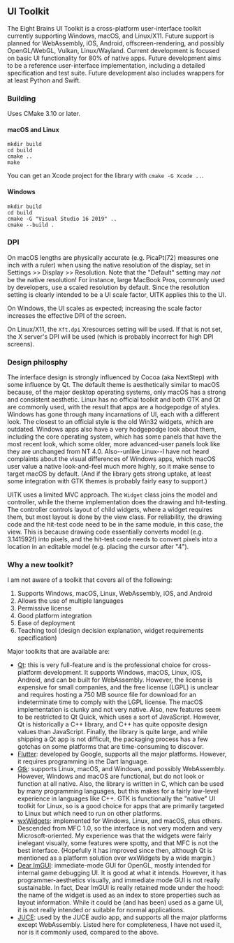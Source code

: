 UI Toolkit
----------
The Eight Brains UI Toolkit is a cross-platform user-interface toolkit currently supporting Windows, macOS, and Linux/X11. Future support is planned for WebAssembly, iOS, Android, offscreen-rendering, and possibly OpenGL/WebGL, Vulkan, Linux/Wayland. Current development is focused on basic UI functionality for 80% of native apps. Future development aims to be a reference user-interface implementation, including a detailed specification and test suite. Future development also includes wrappers for at least Python and Swift.

### Building

Uses CMake 3.10 or later.

#### macOS and Linux
```
mkdir build
cd build
cmake ..
make
```
You can get an Xcode project for the library with `cmake -G Xcode ..`.

#### Windows
```
mkdir build
cd build
cmake -G "Visual Studio 16 2019" ..
cmake --build .
```

### DPI
On macOS lengths are physically accurate (e.g. PicaPt(72) measures one inch with a ruler) when using the native resolution of the display, set in Settings >> Display >> Resolution. Note that the "Default" setting may _not_ be the native resolution! For instance, large MacBook Pros, commonly used by developers, use a scaled resolution by default. Since the resolution setting is clearly intended to be a UI scale factor, UITK applies this to the UI.

On Windows, the UI scales as expected; increasing the scale factor increases the effective DPI of the screen.

On Linux/X11, the `Xft.dpi` Xresources setting will be used. If that is not set, the X server's DPI will be used (which is probably incorrect for high DPI screens).

### Design philosphy
The interface design is strongly influenced by Cocoa (aka NextStep) with some influence by Qt. The default theme is aesthetically similar to macOS because, of the major desktop operating systems, only macOS has a strong and consistent aesthetic. Linux has no official toolkit and both GTK and Qt are commonly used, with the result that apps are a hodgepodge of styles. Windows has gone through many incarnations of UI, each with a different look. The closest to an official style is the old Win32 widgets, which are outdated. Windows apps also have a very hodgepodge look about them, including the core operating system, which has some panels that have the most recent look, which some older, more advanced-user panels look like they are unchanged from NT 4.0. Also--unlike Linux--I have not heard complaints about the visual differences of Windows apps, which macOS user value a native look-and-feel much more highly, so it make sense to target macOS by default. (And if the library gets strong uptake, at least some integration with GTK themes is probably fairly easy to support.)

UITK uses a limited MVC approach. The `Widget` class joins the model and controller, while the theme implementation does the drawing and hit-testing. The controller controls layout of child widgets, where a widget requires them, but most layout is done by the view class. For reliability, the drawing code and the hit-test code need to be in the same module, in this case, the view. This is because drawing code essentially converts model (e.g. 3.141592f) into pixels, and the hit-test code needs to convert pixels into a location in an editable model (e.g. placing the cursor after "4").


### Why a new toolkit?
I am not aware of a toolkit that covers all of the following:

1. Supports Windows, macOS, Linux, WebAssembly, iOS, and Android
2. Allows the use of multiple languages
3. Permissive license
4. Good platform integration
5. Ease of deployment
6. Teaching tool (design decision explanation, widget requirements specification)

Major toolkits that are available are:

* [Qt](https://www.qt.io/): this is very full-feature and is the professional choice for cross-platform development. It supports Windows, macOS, Linux, iOS, Android, and can be built for WebAssembly. However, the license is expensive for small companies, and the free license (LGPL) is unclear and requires hosting a 750 MB source file for download for an indeterminate time to comply with the LGPL license. The macOS implementation is clunky and not very native. Also, new features seem to be restricted to Qt Quick, which uses a sort of JavaScript. However, Qt is historically a C++ library, and C++ has quite opposite design values than JavaScript. Finally, the library is quite large, and while shipping a Qt app is not difficult, the packaging process has a few gotchas on some platforms that are time-consuming to discover.
* [Flutter](https://flutter.dev/): developed by Google, supports all the major platforms. However, it requires programming in the Dart language.
* [Gtk](https://www.gtk.org/): supports Linux, macOS, and Windows, and possibly WebAssembly. However, Windows and macOS are functional, but do not look or function at all native. Also, the library is written in C, which can be used by many programming languages, but this makes for a fairly low-level experience in languages like C++. GTK is functionally the "native" UI toolkit for Linux, so is a good choice for apps that are primarily targeted to Linux but which need to run on other platforms.
* [wxWidgets](https://www.wxwidgets.org/): implemented for Windows, Linux, and macOS, plus others. Descended from MFC 1.0, so the interface is not very modern and very Microsoft-oriented. My experience was that the widgets were fairly inelegant visually, some features were spotty, and that MFC is not the best interface. (Hopefully it has improved since then, although Qt is mentioned as a platform solution over wxWidgets by a wide margin.)
* [Dear ImGUI](https://github.com/ocornut/imgui): immediate-mode GUI for OpenGL, mostly intended for internal game debugging UI. It is good at what it intends. However, it has programmer-aesthetics visually, and immediate mode GUI is not really sustainable. In fact, Dear ImGUI is really retained mode under the hood: the name of the widget is used as an index to store properties such as layout information. While it could be (and has been) used as a game UI, it is not really intended or suitable for normal applications.
* [JUCE](https://github.com/juce-framework/JUCE): used by the JUCE audio app, and supports all the major platforms except WebAssembly. Listed here for completeness, I have not used it, nor is it commonly used, compared to the above. 